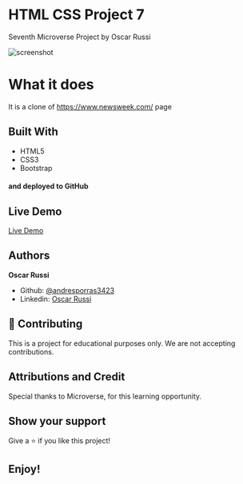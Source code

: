 # HTML CSS Project 7

Seventh Microverse Project by Oscar Russi

![screenshot](screenshot-newsweek-clone.png)

# What it does

It is a clone of https://www.newsweek.com/ page

## Built With

- HTML5
- CSS3
- Bootstrap

#### and deployed to GitHub

## Live Demo

[Live Demo](https://rawcdn.githack.com/andresporras3423/newsweek-clone/3e2bba2bb461f50532aa01aec8c702e7479bd9a4/index.html)

## Authors

**Oscar Russi**
- Github: [@andresporras3423](https://github.com/andresporras3423/)
- Linkedin: [Oscar Russi](https://www.linkedin.com/in/oscar-andr%C3%A9s-russi-porras-053236167/)

## 🤝 Contributing

This is a project for educational purposes only. We are not accepting contributions.

## Attributions and Credit

Special thanks to Microverse, for this learning opportunity. 

## Show your support

Give a ⭐️ if you like this project!

## Enjoy!
